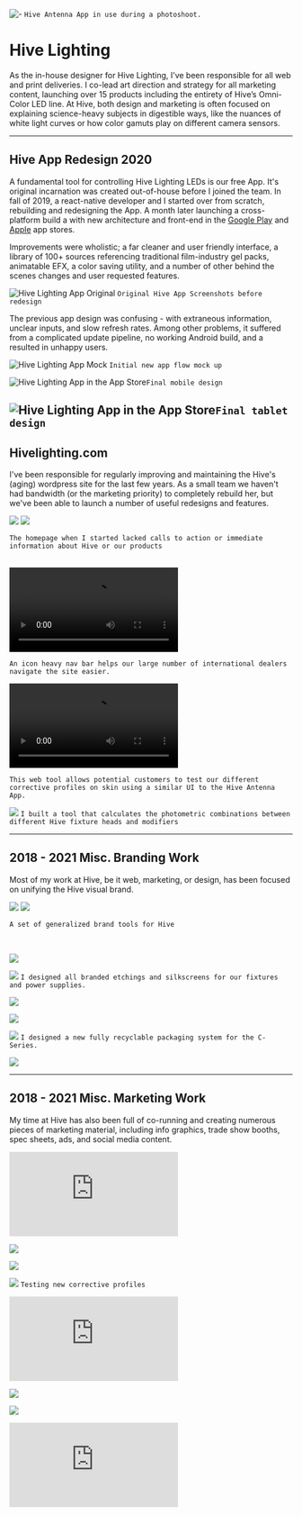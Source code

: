 ![-](./media/root/antenna.jpg)
`Hive Antenna App in use during a photoshoot.`

# Hive Lighting

As the in-house designer for Hive Lighting, I’ve been responsible for all web and print deliveries. I co-lead art direction and strategy for all marketing content, launching over 15 products including the entirety of Hive’s Omni-Color LED line. At Hive, both design and marketing is often focused on explaining science-heavy subjects in digestible ways, like the nuances of white light curves or how color gamuts play on different camera sensors.


<!-- <html>
<iframe src="https://www.youtube.com/embed/vsdhTvO6rXU" frameborder="0" allow="accelerometer; autoplay; encrypted-media; gyroscope; picture-in-picture" allowfullscreen>
</iframe>
</html> -->

---- 

## Hive App Redesign 2020

A fundamental tool for controlling Hive Lighting LEDs is our free App. It's original incarnation was created out-of-house before I joined the team. In fall of 2019, a react-native developer and I started over from scratch, rebuilding and redesigning the App. A month later launching a cross-platform build a with new architecture and front-end in the [Google Play](https://www.google.com/url?sa=t&rct=j&q=&esrc=s&source=web&cd=10&cad=rja&uact=8&ved=2ahUKEwiBoarRp9jnAhVGvJ4KHTWsDAoQFjAJegQIBRAB&url=https%3A%2F%2Fplay.google.com%2Fstore%2Fapps%2Fdetails%3Fid%3Dcom.hive_shot%26hl%3Den_US&usg=AOvVaw16qyVclNevpDdOIigoToyl) and [Apple](https://www.google.com/url?sa=t&rct=j&q=&esrc=s&source=web&cd=11&cad=rja&uact=8&ved=2ahUKEwiBoarRp9jnAhVGvJ4KHTWsDAoQFjAKegQIAxAB&url=https%3A%2F%2Fapps.apple.com%2Fus%2Fapp%2Fhive-shot%2Fid1209171531&usg=AOvVaw099ApqmLHyILUoyUQjr6dE) app stores. 

Improvements were wholistic; a far cleaner and user friendly interface, a library of 100+ sources referencing traditional film-industry gel packs, animatable EFX, a color saving utility, and a number of other behind the scenes changes and user requested features. 

![Hive Lighting App Original](./media/hive/original-shot-app.jpg)
`Original Hive App Screenshots before redesign`

The previous app design was confusing - with extraneous information, unclear inputs, and slow refresh rates. Among other problems, it suffered from a complicated update pipeline, no working Android build, and a resulted in unhappy users. 

![Hive Lighting App Mock](./media/hive/Hive-App-Mock.jpg)
`Initial new app flow mock up`

<!-- ![Mockup frames](./media/hive/hive-shot-design.jpg)
`New app flow` -->

![Hive Lighting App in the App Store](./media/hive/iphone-3-screens.jpg)`Final mobile design`

![Hive Lighting App in the App Store](./media/hive/iPad-EFX-src.jpg)`Final tablet design`
---- 

## Hivelighting.com

I've been responsible for regularly improving and maintaining the Hive's (aging) wordpress site for the last few years. As a small team we haven't had bandwidth (or the marketing priority) to completely rebuild her, but we've been able to launch a number of useful redesigns and features.

<div class="double">
<img src="./media/hive/oldhome.jpg" class="half">
<img src="./media/hive/newhome.jpg" class="half"></div>

`The homepage when I started lacked calls to action or immediate information about Hive or our products`

<br>

<html>
<video loop autoplay>
    <source src="./media/hive/hive_nav.mov" type="video/mp4">
</video>
</html>

`An icon heavy nav bar helps our large number of international dealers navigate the site easier.`
<br>


<html>
<video loop autoplay>
    <source src="./media/hive/hive_slider.mov" type="video/mp4">
</video>
</html>

`This web tool allows potential customers to test our different corrective profiles on skin using a similar UI to the Hive Antenna App.`
<br>

![](./media/hive/photometrics.png)
`I built a tool that calculates the photometric combinations between different Hive fixture heads and modifiers`
<br>

---- 

## 2018 - 2021 Misc. Branding Work

Most of my work at Hive, be it web, marketing, or design, has been focused on unifying the Hive visual brand.

<div class="double">
<img src="./media/hive/hive-identity1.jpg" class="half">
<img src="./media/hive/hive-identity2.jpg" class="half"></div>

`A set of generalized brand tools for Hive`

<br>

![](./media/hive/hive-specall.jpg)

![](./media/hive/hive-silkscreen.jpg)
`I designed all branded etchings and silkscreens for our fixtures and power supplies.`


![](./media/hive/hive-bcards.jpg)

![](./media/hive/hive-letterhead.jpg)

![](./media/hive/hive-box.jpg)
`I designed a new fully recyclable packaging system for the C-Series.`

![](./media/hive/hive-pack2.jpg)

---- 

## 2018 - 2021 Misc. Marketing Work

My time at Hive has also been full of co-running and creating numerous pieces of marketing material, including info graphics, trade show booths, spec sheets, ads, and social media content.

<html><iframe  src="https://www.youtube.com/embed/too_h2hFnTs" frameborder="0" allow="accelerometer; autoplay; encrypted-media; gyroscope; picture-in-picture" allowfullscreen></iframe></html>

![](./media/hive/575kit-floating_color5.jpg)

![](./media/hive/hive-sxsw.jpg)

![](./media/hive/corrective_app.jpg)
`Testing new corrective profiles`

<html><iframe src="https://www.youtube.com/embed/nzOWOCTy7X8" frameborder="0" allow="accelerometer; autoplay; encrypted-media; gyroscope; picture-in-picture" allowfullscreen></iframe></html>

![](./media/hive/hive-def.jpg)

![](./media/hive/hive-fam.jpg)

<html><iframe src="https://www.youtube.com/embed/UKRl7upidUQ" frameborder="0" allow="accelerometer; autoplay; encrypted-media; gyroscope; picture-in-picture" allowfullscreen></iframe></html>

<!-- ![](./media/hive/hive-help.jpeg) -->
<!-- ![](./media/hive/hive-banner.jpg) -->
<!-- ![](./media/hive/hive-hand.jpg) -->
<!-- 
<html><iframe src="https://player.vimeo.com/video/269295002" width="640" height="480" frameborder="0" allow="autoplay; fullscreen" allowfullscreen></iframe></iframe></html> -->
